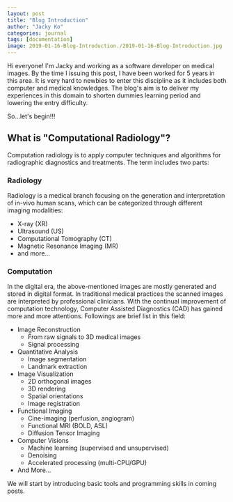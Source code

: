 ```yaml
---
layout: post
title: "Blog Introduction"
author: "Jacky Ko"
categories: journal
tags: [documentation]
image: 2019-01-16-Blog-Introduction./2019-01-16-Blog-Introduction.jpg
---
```


Hi everyone! I'm Jacky and working as a software developer on medical images. By the time I issuing this post, I have been worked for 5 years in this area. It is very hard to newbies to enter this discipline as it includes both computer and medical knowledges. The blog's aim is to deliver my experiences in this domain to shorten dummies learning period and lowering the entry difficulty.

So...let's begin!!!

## What is "Computational Radiology"?

Computation radiology is to apply computer techniques and algorithms for radiographic diagnostics and treatments. The term includes two parts:

### Radiology
Radiology is a medical branch focusing on the generation and interpretation of in-vivo human scans, which can be categorized through different imaging modalities:
- X-ray (XR)
- Ultrasound (US)
- Computational Tomography (CT)
- Magnetic Resonance Imaging (MR)
- and more...

### Computation

In the digital era, the above-mentioned images are mostly generated and stored in digital format. In traditional medical practices the scanned images are interpreted by professional clinicians. With the continual improvement of computation technology, Computer Assisted Diagnostics (CAD) has gained more and more attentions. Followings are brief list in this field:

- Image Reconstruction
	- From raw signals to 3D medical images
	- Signal processing
- Quantitative Analysis
	- Image segmentation
	- Landmark extraction
- Image Visualization
	- 2D orthogonal images
	- 3D rendering
	- Spatial orientations
	- Image registration
- Functional Imaging
	- Cine-imaging (perfusion, angiogram)
	- Functional MRI (BOLD, ASL)
	- Diffusion Tensor Imaging
- Computer Visions
	- Machine learning (supervised and unsupervised)
	- Denoising
	- Accelerated processing (multi-CPU/GPU)
- And More...

We will start by introducing basic tools and programming skills in coming posts.